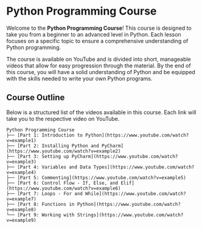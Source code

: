 # Python Programming Course

Welcome to the **Python Programming Course**! This course is designed to take you from a beginner to an advanced level in Python. Each lesson focuses on a specific topic to ensure a comprehensive understanding of Python programming.

The course is available on YouTube and is divided into short, manageable videos that allow for easy progression through the material. By the end of this course, you will have a solid understanding of Python and be equipped with the skills needed to write your own Python programs.

## Course Outline

Below is a structured list of the videos available in this course. Each link will take you to the respective video on YouTube.

```plaintext
Python Programming Course
├── [Part 1: Introduction to Python](https://www.youtube.com/watch?v=example1)
├── [Part 2: Installing Python and PyCharm](https://www.youtube.com/watch?v=example2)
├── [Part 3: Setting up PyCharm](https://www.youtube.com/watch?v=example3)
├── [Part 4: Variables and Data Types](https://www.youtube.com/watch?v=example4)
├── [Part 5: Commenting](https://www.youtube.com/watch?v=example5)
├── [Part 6: Control Flow - If, Else, and Elif](https://www.youtube.com/watch?v=example6)
├── [Part 7: Loops - For and While](https://www.youtube.com/watch?v=example7)
├── [Part 8: Functions in Python](https://www.youtube.com/watch?v=example8)
└── [Part 9: Working with Strings](https://www.youtube.com/watch?v=example9)

